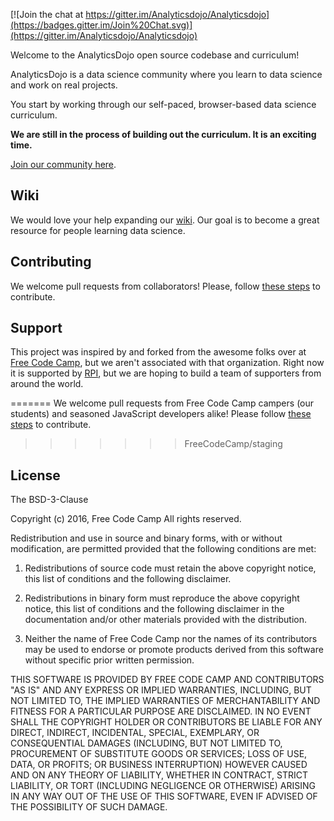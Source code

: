 

[![Join the chat at https://gitter.im/Analyticsdojo/Analyticsdojo](https://badges.gitter.im/Join%20Chat.svg)](https://gitter.im/Analyticsdojo/Analyticsdojo)



Welcome to the AnalyticsDojo open source codebase and curriculum!


AnalyticsDojo is a data science community where you learn to data science and work on real projects.


You start by working through our self-paced, browser-based data science curriculum.

**We are still in the process of building out the curriculum.  It is an exciting time.** 

[Join our community here](http://www.AnalyticsDojo.com).


Wiki
------------

We would love your help expanding our [wiki](https://github.com/rpi-analytics/wiki). Our goal is to become a great resource for people learning data science.


Contributing
------------


We welcome pull requests from collaborators! Please, follow [these steps](CONTRIBUTING.md) to contribute.

Support
------------


This project was inspired by and forked from the awesome folks over at [Free Code Camp](https://github.com/FreeCodeCamp/FreeCodeCamp), but we aren't associated with that organization. Right now it is supported by [RPI](https://www.rpi.edu), but we are hoping to build a team of supporters from around the world. 

=======
We welcome pull requests from Free Code Camp campers (our students) and seasoned JavaScript developers alike! Please follow [these steps](CONTRIBUTING.md) to contribute.
>>>>>>> FreeCodeCamp/staging

License
-------

The BSD-3-Clause

Copyright (c) 2016, Free Code Camp
All rights reserved.

Redistribution and use in source and binary forms, with or without modification, are permitted provided that the following conditions are met:

1. Redistributions of source code must retain the above copyright notice, this list of conditions and the following disclaimer.

2. Redistributions in binary form must reproduce the above copyright notice, this list of conditions and the following disclaimer in the documentation and/or other materials provided with the distribution.

3. Neither the name of Free Code Camp nor the names of its contributors may be used to endorse or promote products derived from this software without specific prior written permission.

THIS SOFTWARE IS PROVIDED BY FREE CODE CAMP AND CONTRIBUTORS "AS IS" AND ANY EXPRESS OR IMPLIED WARRANTIES, INCLUDING, BUT NOT LIMITED TO, THE IMPLIED WARRANTIES OF MERCHANTABILITY AND FITNESS FOR A PARTICULAR PURPOSE ARE DISCLAIMED. IN NO EVENT SHALL THE COPYRIGHT HOLDER OR CONTRIBUTORS BE LIABLE FOR ANY DIRECT, INDIRECT, INCIDENTAL, SPECIAL, EXEMPLARY, OR CONSEQUENTIAL DAMAGES (INCLUDING, BUT NOT LIMITED TO, PROCUREMENT OF SUBSTITUTE GOODS OR SERVICES; LOSS OF USE, DATA, OR PROFITS; OR BUSINESS INTERRUPTION) HOWEVER CAUSED AND ON ANY THEORY OF LIABILITY, WHETHER IN CONTRACT, STRICT LIABILITY, OR TORT (INCLUDING NEGLIGENCE OR OTHERWISE) ARISING IN ANY WAY OUT OF THE USE OF THIS SOFTWARE, EVEN IF ADVISED OF THE POSSIBILITY OF SUCH DAMAGE.

